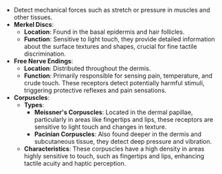 - Detect mechanical forces such as stretch or pressure in muscles and other tissues.
- **Merkel Discs**:
    - **Location**: Found in the basal epidermis and hair follicles.
    - **Function**: Sensitive to light touch, they provide detailed information about the surface textures and shapes, crucial for fine tactile discrimination.
- **Free Nerve Endings**:
    - **Location**: Distributed throughout the dermis.
    - **Function**: Primarily responsible for sensing pain, temperature, and crude touch. These receptors detect potentially harmful stimuli, triggering protective reflexes and pain sensations.
- **Corpuscles**:
    - **Types**:
        - **Meissner's Corpuscles**: Located in the dermal papillae, particularly in areas like fingertips and lips, these receptors are sensitive to light touch and changes in texture.
        - **Pacinian Corpuscles**: Also found deeper in the dermis and subcutaneous tissue, they detect deep pressure and vibration.
    - **Characteristics**: These corpuscles have a high density in areas highly sensitive to touch, such as fingertips and lips, enhancing tactile acuity and haptic perception.